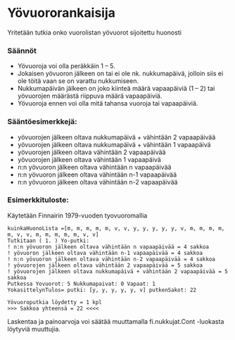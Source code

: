 # Yövuororankaisija

Yritetään tutkia onko vuorolistan yövuorot sijoitettu huonosti

### Säännöt

- Yövuoroja voi olla peräkkäin 1 – 5. 
- Jokaisen yövuoron jälkeen on tai ei ole nk. nukkumapäivä, jolloin siis ei ole töitä vaan se on varattu nukkumiseen. 
- Nukkumapäivän jälkeen on joko kiinteä määrä vapaapäiviä (1 – 2) tai yövuorojen määrästä riippuva määrä vapaapäiviä. 
- Yövuoroja ennen voi olla mitä tahansa vuoroja tai vapaapäiviä.


### Sääntöesimerkkejä:

- yövuorojen jälkeen oltava nukkumapäivä + vähintään 2 vapaapäivää
- yövuorojen jälkeen oltava nukkumapäivä + vähintään 1 vapaapäivä
- yövuorojen jälkeen oltava vähintään 2 vapaapäivää
- yövuorojen jälkeen oltava vähintään 1 vapaapäivä
- n:n yövuoron jälkeen oltava vähintään n vapaapäivää
- n:n yövuoron jälkeen oltava vähintään n-1 vapaapäivää
- n:n yövuoron jälkeen oltava vähintään n-2 vapaapäivää


### Esimerkkituloste:

Käytetään Finnairin 1979-vuoden tyovuoromallia

```
kuinkaHuonoLista =[m, m, m, m, m, v, v, y, y, y, y, y, v, m, m, m, m, m, v, v, m, m, m, m, m, v, v]
Tutkitaan ( 1. ) Yo-putki:
! n:n yövuoron jälkeen oltava vähintään n vapaapäivää = 4 sakkoa
! yövuoron jälkeen oltava vähintään n-1 vapaapäivää = 4 sakkoa
! n:n yövuoron jälkeen oltava vähintään n-2 vapaapäivää = 4 sakkoa
! yövuorojen jälkeen oltava vähintään 2 vapaapäivää = 5 sakkoa
! yövuorojen jälkeen oltava nukkumapäivä + vähintään 2 vapaapäivää = 5 sakkoa
Putkessa Yovuorot: 5 Nukkumapaivat: 0 Vapaat: 1
YokasittelynTulos= putki: [y, y, y, y, y, v] putkenSakot: 22

Yövuoroputkia löydetty = 1 kpl
>>> Sakkoa yhteensä = 22 <<<<
```

Laskentaa ja painoarvoja voi säätää muuttamalla fi.nukkujat.Cont -luokasta löytyviä muuttujia.
